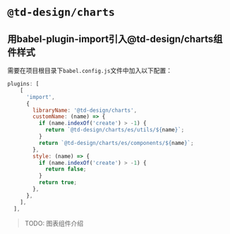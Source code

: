 # `@td-design/charts`

## 用babel-plugin-import引入@td-design/charts组件样式

需要在项目根目录下`babel.config.js`文件中加入以下配置：

```js
plugins: [
    [
      'import',
      {
        libraryName: '@td-design/charts',
        customName: (name) => {
          if (name.indexOf('create') > -1) {
            return `@td-design/charts/es/utils/${name}`;
          }
          return `@td-design/charts/es/components/${name}`;
        },
        style: (name) => {
          if (name.indexOf('create') > -1) {
            return false;
          }
          return true;
        },
      },
    ],
  ],
```

> TODO: 图表组件介绍